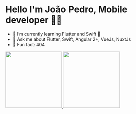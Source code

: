 ### <h1> Hello I'm João Pedro, Mobile developer 👋📱 </h1>

<ul>
<li> 🦅 I’m currently learning Flutter and Swift 🦅 </li>

<li> 💬 Ask me about Flutter, Swift, Angular 2+, VueJs, NuxtJs </li>

<li> 🤖 Fun fact: 404 </li>

</ul>


 <div>
  <a href="https://github.com/joaopedroaquino">
  <img height="180em" src="https://github-readme-stats.vercel.app/api?username=joaopedroaquino&show_icons=true&theme=dark&include_all_commits=true&count_private=true"/>
  <img height="180em" src="https://github-readme-stats.vercel.app/api/top-langs/?username=joaopedroaquino&layout=compact&langs_count=7&theme=dark"/>
</div>
</div>
<!-- <div style="display: inline_block"><br>
  <img align="center" alt="jp-Js" height="30" width="40" src="https://raw.githubusercontent.com/devicons/devicon/master/icons/javascript/javascript-plain.svg">
  <img align="center" alt="jp-Ts" height="30" width="40" 
       src="https://raw.githubusercontent.com/devicons/devicon/master/icons/html5/html5-original.svg">
  <img align="center" alt="jp-CSS" height="30" width="40" src="https://raw.githubusercontent.com/devicons/devicon/master/icons/css3/css3-original.svg">
   <img align="center" alt="jp-Ts" height="30" width="40" src="https://raw.githubusercontent.com/devicons/devicon/master/icons/typescript/typescript-plain.svg">
 <img align="center" alt="jp--Bs" height="30" width="40" src="https://github.com/devicons/devicon/blob/master/icons/bootstrap/bootstrap-plain.svg">
  <img align="center" alt="jp--Gt" height="30" width="40" src="https://github.com/devicons/devicon/blob/master/icons/git/git-plain.svg">
  
 
   <img align="center" alt="jp--Vue" height="30" width="40" src="https://github.com/devicons/devicon/blob/master/icons/vuejs/vuejs-plain.svg">
 </div> -->


